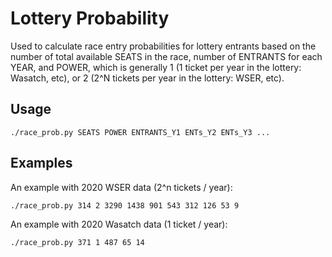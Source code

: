 # Lottery Probability
Used to calculate race entry probabilities for lottery entrants based on the number of total available SEATS in the race, number of ENTRANTS for each YEAR, and POWER, which is generally 1 (1 ticket per year in the lottery: Wasatch, etc), or 2 (2^N tickets per year in the lottery: WSER, etc).

## Usage
```
./race_prob.py SEATS POWER ENTRANTS_Y1 ENTs_Y2 ENTs_Y3 ...
```

## Examples
An example with 2020 WSER data (2^n tickets / year):
```
./race_prob.py 314 2 3290 1438 901 543 312 126 53 9
```
An example with 2020 Wasatch data (1 ticket / year):
```
./race_prob.py 371 1 487 65 14
```
